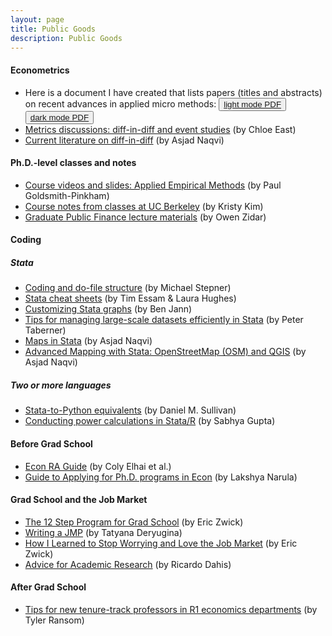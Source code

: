 ```yaml
---
layout: page
title: Public Goods
description: Public Goods
---
```


#### Econometrics
* Here is a document I have created that lists papers (titles and abstracts) on recent advances in applied micro methods: <button type="button" class="btn btn-xs btn-default"><a href="/PublicGoods/applied_micro_methods.pdf">light mode PDF</a></button> <button type="button" class="btn btn-xs btn-default"><a href="/PublicGoods/applied_micro_methods_dark_mode.pdf">dark mode PDF</a></button>
* <a href="https://www.chloeneast.com/metrics-discussions.html">Metrics discussions: diff-in-diff and event studies</a> (by Chloe East)
* <a href="https://github.com/asjadnaqvi/DiD">Current literature on diff-in-diff</a> (by Asjad Naqvi)

#### Ph.D.-level classes and notes
* <a href="https://github.com/paulgp/applied-methods-phd">Course videos and slides: Applied Empirical Methods</a> (by Paul Goldsmith-Pinkham)
* <a href="https://kristykim.github.io">Course notes from classes at UC Berkeley</a> (by Kristy Kim)
* <a href="https://scholar.princeton.edu/zidar/classes">Graduate Public Finance lecture materials</a> (by Owen Zidar)

#### Coding
##### Stata
* <a href="https://github.com/michaelstepner/healthinequality-code/tree/main/code">Coding and do-file structure</a> (by Michael Stepner)
* <a href="https://www.stata.com/bookstore/stata-cheat-sheets/">Stata cheat sheets</a> (by Tim Essam & Laura Hughes)
* <a href="http://repec.sowi.unibe.ch/files/wp30/Jann-2018-grstyle-set.pdf">Customizing Stata graphs</a> (by Ben Jann)
* <a href="https://www.peretaberner.eu/tips-for-managing-large-scale-datasets-efficiently-in-stata/">Tips for managing large-scale datasets efficiently in Stata</a> (by Peter Taberner)
* <a href="https://medium.com/the-stata-guide/maps-in-stata-ii-fcb574270269">Maps in Stata</a> (by Asjad Naqvi)
* <a href="https://medium.com/the-stata-guide/advanced-mapping-with-stata-openstreetmap-osm-and-qgis-412c04d8ddd1">Advanced Mapping with Stata: OpenStreetMap (OSM) and QGIS</a> (by Asjad Naqvi)
##### Two or more languages
* <a href="http://www.danielmsullivan.com/pages/tutorial_stata_to_python.html">Stata-to-Python equivalents</a> (by Daniel M. Sullivan)
* <a href="https://github.com/J-PAL/Sample_Size_and_Power">Conducting power calculations in Stata/R</a> (by Sabhya Gupta)

#### Before Grad School
* <a href="https://raguide.github.io">Econ RA Guide</a> (by Coly Elhai et al.)
* <a href="https://twitter.com/logwithbasee/status/1406924226393612295?s=20">Guide to Applying for Ph.D. programs in Econ</a> (by Lakshya Narula)

#### Grad School and the Job Market
* <a href="http://www.ericzwick.com/public_goods/twelve_steps.pdf">The 12 Step Program for Grad School</a> (by Eric Zwick)
* <a href="https://twitter.com/TDeryugina/status/1428353535414992914?s=20">Writing a JMP</a> (by Tatyana Deryugina)
* <a href="http://www.ericzwick.com/public_goods/love_the_market.pdf">How I Learned to Stop Worrying and Love the Job Market</a> (by Eric Zwick)
* <a href="http://www.ricardodahis.com/files/papers/Dahis_Advice_Research.pdf">Advice for Academic Research</a> (by Ricardo Dahis)

#### After Grad School
* <a href="https://tyleransom.medium.com/tips-for-new-tenure-track-professors-in-r1-economics-departments-fa2e9977d09c0">Tips for new tenure-track professors in R1 economics departments</a> (by Tyler Ransom)

